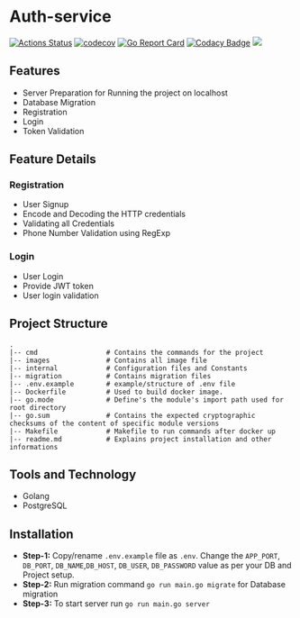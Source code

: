 # Auth-service

[![Actions Status](https://github.com/teachmind/Auth-service/workflows/build/badge.svg)](https://github.com/teachmind/Auth-service/actions)
[![codecov](https://codecov.io/gh/teachmind/Auth-service/branch/master/graph/badge.svg?token=HivKkjhfjl)](https://codecov.io/gh/teachmind/Auth-service)
[![Go Report Card](https://goreportcard.com/badge/github.com/teachmind/Auth-service)](https://goreportcard.com/report/github.com/teachmind/Auth-service)
[![Codacy Badge](https://app.codacy.com/project/badge/Grade/934b654ea9eb4f72b98138b21b5aea94)](https://www.codacy.com/gh/teachmind/Auth-service/dashboard?utm_source=github.com&amp;utm_medium=referral&amp;utm_content=teachmind/Auth-service&amp;utm_campaign=Badge_Grade)
[![](https://godoc.org/github.com/teachmind/Auth-service?status.svg)](https://godoc.org/github.com/teachmind/Auth-service)

## Features 
-   Server Preparation for Running the project on localhost
-   Database Migration
-   Registration
-   Login
-   Token Validation

## Feature Details
### Registration
-   User Signup
-   Encode and Decoding the HTTP credentials
-   Validating all Credentials 
-   Phone Number Validation using RegExp
### Login
-   User Login
-   Provide JWT token
-   User login validation
    
## Project Structure
    .
    |-- cmd                 # Contains the commands for the project
    |-- images              # Contains all image file
    |-- internal            # Configuration files and Constants
    |-- migration           # Contains migration files
    |-- .env.example        # example/structure of .env file
    |-- Dockerfile          # Used to build docker image.
    |-- go.mode             # Define's the module's import path used for root directory
    |-- go.sum              # Contains the expected cryptographic checksums of the content of specific module versions
    |-- Makefile            # Makefile to run commands after docker up
    |-- readme.md           # Explains project installation and other informations

## Tools and Technology
-   Golang
-   PostgreSQL

## Installation
-   **Step-1:** Copy/rename `.env.example` file as `.env`. Change the `APP_PORT`, `DB_PORT`, `DB_NAME`,`DB_HOST`, `DB_USER`, `DB_PASSWORD` value as per your DB and Project setup.
-   **Step-2:** Run migration command `go run main.go migrate` for Database migration
-   **Step-3:** To start server run `go run main.go server`